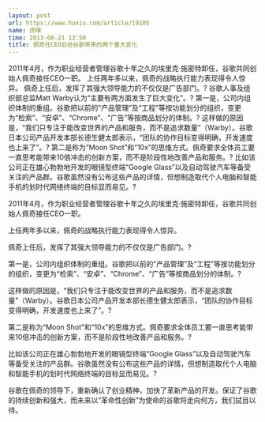 ```yaml
---
layout: post
url: https://www.huxiu.com/article/19105
name: 虎嗅
time: 2013-08-21 12:50
title: 佩奇任CEO后给谷歌带来的两个重大变化
---
```

2011年4月，作为职业经营者管理谷歌十年之久的埃里克·施密特卸任，谷歌共同创始人佩奇接任CEO一职。 上任两年多以来，佩奇的战略执行能力表现得令人惊异。 佩奇上任后，发挥了其强大领导能力的不仅仅是广告部门。? 谷歌人事及组织部总监Matt Warby认为“主要有两方面发生了巨大变化”。? 第一是，公司内组织体制的重组。谷歌把以前的“产品管理”及“工程”等按功能划分的组织，变更为“检索”、“安卓”、“Chrome”、“广告”等按商品划分的体制。? 这样做的原因是，“我们只专注于能改变世界的产品和服务，而不是追求数量”（Warby）。谷歌日本公司产品开发本部长德生健太郎表示，“团队的协作目标变得明确，开发速度也上来了”。? 第二是称为“Moon Shot”和“10x”的思维方式。佩奇要求全体员工要一直思考能带来10倍冲击的创新方案，而不是阶段性地改善产品和服务。? 比如该公司正在雄心勃勃地开发的眼镜型终端“Google Glass”以及自动驾驶汽车等备受关注的产品群。谷歌虽然没有公布这些产品的详情，但想制造取代个人电脑和智能手机的划时代网络终端的目标显而易见。?

2011年4月，作为职业经营者管理谷歌十年之久的埃里克·施密特卸任，谷歌共同创始人佩奇接任CEO一职。

上任两年多以来，佩奇的战略执行能力表现得令人惊异。

佩奇上任后，发挥了其强大领导能力的不仅仅是广告部门。?

第一是，公司内组织体制的重组。谷歌把以前的“产品管理”及“工程”等按功能划分的组织，变更为“检索”、“安卓”、“Chrome”、“广告”等按商品划分的体制。?

这样做的原因是，“我们只专注于能改变世界的产品和服务，而不是追求数量”（Warby）。谷歌日本公司产品开发本部长德生健太郎表示，“团队的协作目标变得明确，开发速度也上来了”。?

第二是称为“Moon Shot”和“10x”的思维方式。佩奇要求全体员工要一直思考能带来10倍冲击的创新方案，而不是阶段性地改善产品和服务。?

比如该公司正在雄心勃勃地开发的眼镜型终端“Google Glass”以及自动驾驶汽车等备受关注的产品群。谷歌虽然没有公布这些产品的详情，但想制造取代个人电脑和智能手机的划时代网络终端的目标显而易见。?

谷歌在佩奇的领导下，重新确认了创业精神，加快了革新产品的开发。保证了谷歌的持续创新和强大，而未来以“革命性创新”为使命的谷歌将走向何方，我们拭目以待。

